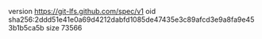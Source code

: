 version https://git-lfs.github.com/spec/v1
oid sha256:2ddd51e41e0a69d4212dabfd1085de47435e3c89afcd3e9a8fa9e453b1b5ca5b
size 73566
